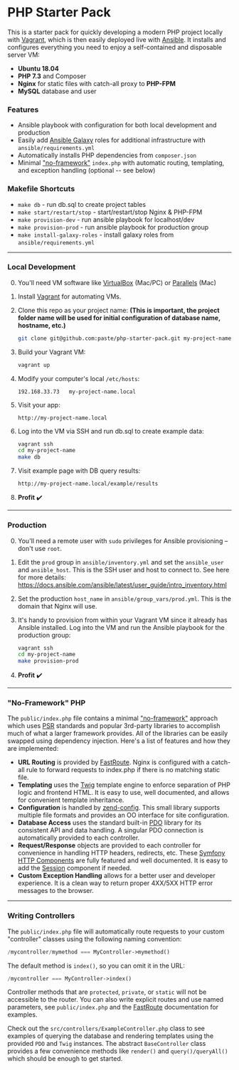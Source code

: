 PHP Starter Pack
================

This is a starter pack for quickly developing a modern PHP project locally with [Vagrant](https://www.vagrantup.com/), which is then easily deployed live with [Ansible](https://docs.ansible.com/ansible/latest/). It installs and configures everything you need to enjoy a self-contained and disposable server VM:
 - **Ubuntu 18.04**
 - **PHP 7.3** and Composer
 - **Nginx** for static files with catch-all proxy to **PHP-FPM**
 - **MySQL** database and user

### Features
- Ansible playbook with configuration for both local development and production
- Easily add [Ansible Galaxy](https://galaxy.ansible.com/) roles for additional infrastructure with `ansible/requirements.yml`
- Automatically installs PHP dependencies from `composer.json`
- Minimal ["no-framework"](https://kevinsmith.io/modern-php-without-a-framework) `index.php` with automatic routing, templating, and exception handling (optional -- see below)

### Makefile Shortcuts
- `make db` - run db.sql to create project tables
- `make start/restart/stop` - start/restart/stop Nginx & PHP-FPM
- `make provision-dev` - run ansible playbook for localhost/dev
- `make provision-prod` - run ansible playbook for production group
- `make install-galaxy-roles` - install galaxy roles from `ansible/requirements.yml`

----

### Local Development

0. You'll need VM software like [VirtualBox](https://www.virtualbox.org/) (Mac/PC) or [Parallels](https://www.parallels.com/) (Mac)

0. Install [Vagrant](https://www.vagrantup.com/) for automating VMs.

0. Clone this repo as your project name: **(This is important, the project folder name will be used for initial configuration of database name, hostname, etc.)**
    ```sh
    git clone git@github.com:paste/php-starter-pack.git my-project-name
    ```

0. Build your Vagrant VM:

    ```sh
    vagrant up
    ```

0. Modify your computer's local `/etc/hosts`:

    ```
    192.168.33.73   my-project-name.local
    ```

0. Visit your app:
    ```
    http://my-project-name.local
    ```

0. Log into the VM via SSH and run db.sql to create example data:
    ```sh
    vagrant ssh
    cd my-project-name
    make db
    ```

0. Visit example page with DB query results:
    ```
    http://my-project-name.local/example/results
    ```

0. **Profit** :heavy_check_mark:

----

### Production

0. You'll need a remote user with `sudo` privileges for Ansible provisioning – don't use `root`.

0. Edit the `prod` group in `ansible/inventory.yml` and set the `ansible_user` and `ansible_host`. This is the SSH user and host to connect to. See here for more details:
https://docs.ansible.com/ansible/latest/user_guide/intro_inventory.html

0. Set the production `host_name` in `ansible/group_vars/prod.yml`. This is the domain that Nginx will use.

0. It's handy to provision from within your Vagrant VM since it already has Ansible installed. Log into the VM and run the Ansible playbook for the production group:
    ```sh
    vagrant ssh
    cd my-project-name
    make provision-prod
    ```

0. **Profit** :heavy_check_mark:


----

### "No-Framework" PHP

The `public/index.php` file contains a minimal ["no-framework"](https://kevinsmith.io/modern-php-without-a-framework) approach which uses [PSR](https://www.php-fig.org/) standards and popular 3rd-party libraries to accomplish much of what a larger framework provides. All of the libraries can be easily swapped using dependency injection. Here's a list of features and how they are implemented:

 - **URL Routing** is provided by [FastRoute](https://github.com/nikic/FastRoute). Nginx is configured with a catch-all rule to forward requests to index.php if there is no matching static file.
 - **Templating** uses the [Twig](https://twig.symfony.com/) template engine to enforce separation of PHP logic and frontend HTML. It is easy to use, well documented, and allows for convenient template inheritance.
 - **Configuration** is handled by [zend-config](https://docs.zendframework.com/zend-config/). This small library supports multiple file formats and provides an OO interface for site configuration.
 - **Database Access** uses the standard built-in [PDO](https://www.php.net/manual/en/book.pdo.php) library for its consistent API and data handling. A singular PDO connection is automatically provided to each controller.
 - **Request/Response** objects are provided to each controller for convenience in handling HTTP headers, redirects, etc. These [Symfony HTTP Components](https://symfony.com/doc/current/components/http_foundation.html) are fully featured and well documented. It is easy to add the [Session](https://symfony.com/doc/current/components/http_foundation/sessions.html) component if needed.
 - **Custom Exception Handling** allows for a better user and developer experience. It is a clean way to return proper 4XX/5XX HTTP error messages to the browser.  

----

### Writing Controllers

The `public/index.php` file will automatically route requests to your custom "controller" classes using the following naming convention:
```php
/mycontroller/mymethod === MyController->mymethod()
```
The default method is `index()`, so you can omit it in the URL:
```php
/mycontroller === MyController->index()
```

Controller methods that are `protected`, `private`, or `static` will not be accessible to the router. You can also write explicit routes and use named parameters, see `public/index.php` and the [FastRoute](https://github.com/nikic/FastRoute) documentation for examples.

Check out the `src/controllers/ExampleController.php` class to see examples of querying the database and rendering templates using the provided `PDO` and `Twig` instances. The abstract `BaseController` class provides a few convenience methods like `render()` and `query()/queryAll()` which should be enough to get started.
